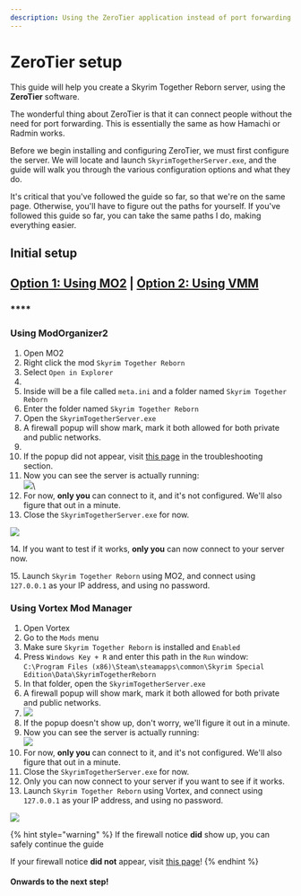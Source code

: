```yaml
---
description: Using the ZeroTier application instead of port forwarding
---
```


# ZeroTier setup

This guide will help you create a Skyrim Together Reborn server, using the **ZeroTier** software.

The wonderful thing about ZeroTier is that it can connect people without the need for port forwarding. This is essentially the same as how Hamachi or Radmin works.

Before we begin installing and configuring ZeroTier, we must first configure the server. We will locate and launch `SkyrimTogetherServer.exe`, and the guide will walk you through the various configuration options and what they do.

It's critical that you've followed the guide so far, so that we're on the same page. Otherwise, you'll have to figure out the paths for yourself. If you've followed this guide so far, you can take the same paths I do, making everything easier.

## Initial setup

## [Option 1: Using MO2](./#using-modorganizer2) | [Option 2: Using VMM](./#using-vortex-mod-manager)

### ****

### **Using ModOrganizer2**

1. Open MO2
2. Right click the mod `Skyrim Together Reborn`
3. Select `Open in Explorer`
4. <img src="https://shx.is/5BzT3n7WX.png" alt="" data-size="original">
5. Inside will be a file called `meta.ini` and a folder named `Skyrim Together Reborn`
6. Enter the folder named `Skyrim Together Reborn`
7. Open the `SkyrimTogetherServer.exe`
8. A firewall popup will show mark, mark it both allowed for both private and public networks.
9. <img src="https://shx.is/5BzTNr2rT.png" alt="" data-size="original">
10. If the popup did not appear, visit [this page](../../../troubleshooting/during-server-setup-my-firewall-didnt-ask-for-network-permission.md) in the troubleshooting section.
11. Now you can see the server is actually running:\
    ![](https://shx.is/5BzUvqRTO.png)\\
12. For now, **only you** can connect to it, and it's not configured. We'll also figure that out in a minute.
13. Close the `SkyrimTogetherServer.exe` for now.

![](https://shx.is/5BzWiRKr7.gif)

14\. If you want to test if it works, **only you** can now connect to your server now.

15\. Launch `Skyrim Together Reborn` using MO2, and connect using `127.0.0.1` as your IP address, and using no password.



### **Using Vortex Mod Manager**

1. Open Vortex
2. Go to the `Mods` menu
3. Make sure `Skyrim Together Reborn` is installed and `Enabled`
4. Press `Windows Key + R` and enter this path in the `Run` window:\
   `C:\Program Files (x86)\Steam\steamapps\common\Skyrim Special Edition\Data\SkyrimTogetherReborn`
5. In that folder, open the `SkyrimTogetherServer.exe`
6. A firewall popup will show mark, mark it both allowed for both private and public networks.
7. ![](https://shx.is/5CXHHOz4V.png)
8. If the popup doesn't show up, don't worry, we'll figure it out in a minute.
9. Now you can see the server is actually running:\
   ![](https://shx.is/5BzUvqRTO.png)
10. For now, **only you** can connect to it, and it's not configured. We'll also figure that out in a minute.
11. Close the `SkyrimTogetherServer.exe` for now.
12. Only you can now connect to your server if you want to see if it works.
13. Launch `Skyrim Together Reborn` using Vortex, and connect using `127.0.0.1` as your IP address, and using no password.

![](https://shx.is/5CXHdbGfQ.gif)

{% hint style="warning" %}
If the firewall notice **did** show up, you can safely continue the guide

If your firewall notice **did not** appear, visit [this page](../../../troubleshooting/during-server-setup-my-firewall-didnt-ask-for-network-permission.md)!
{% endhint %}

#### Onwards to the next step!
